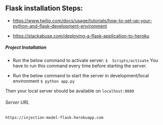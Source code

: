 ## Flask installation Steps:

- https://www.twilio.com/docs/usage/tutorials/how-to-set-up-your-python-and-flask-development-environment

- https://stackabuse.com/deploying-a-flask-application-to-heroku

##### Project Installation 
- Run the below command to activate server:
`$  Scripts/activate`
You have to run this command every time before starting the server.

- Run the below command to start the server in development/local environment
`$ python app.py `

Then your local server should be available on  `localhost:8080`

###### Server URL
`https://injection-model-flask.herokuapp.com`